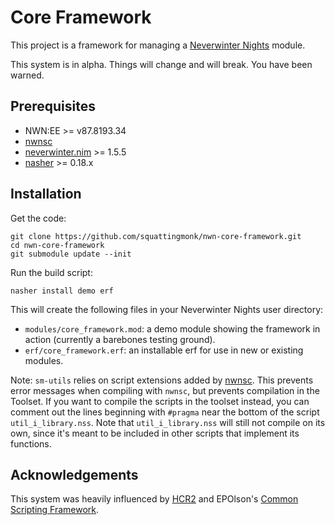 # Core Framework

This project is a framework for managing a [Neverwinter
Nights](https://neverwintervault.org) module.

This system is in alpha. Things will change and will break. You have been
warned.

## Prerequisites
- NWN:EE >= v87.8193.34
- [nwnsc](https://github.com/nwneetools/nwnsc)
- [neverwinter.nim](https://github.com/niv/neverwinter.nim) >= 1.5.5
- [nasher](https://github.com/squattingmonk/nasher) >= 0.18.x

## Installation
Get the code:
```
git clone https://github.com/squattingmonk/nwn-core-framework.git
cd nwn-core-framework
git submodule update --init
```

Run the build script:
```
nasher install demo erf
```

This will create the following files in your Neverwinter Nights user directory:
- `modules/core_framework.mod`: a demo module showing the framework in action
  (currently a barebones testing ground).
- `erf/core_framework.erf`: an installable erf for use in new or existing
  modules.

Note: `sm-utils` relies on script extensions added by
[nwnsc](https://github.com/nwneetools/nwnsc). This prevents error messages when
compiling with `nwnsc`, but prevents compilation in the Toolset. If you want to
compile the scripts in the toolset instead, you can comment out the lines
beginning with `#pragma` near the bottom of the script `util_i_library.nss`.
Note that `util_i_library.nss` will still not compile on its own, since it's
meant to be included in other scripts that implement its functions.

## Acknowledgements

This system was heavily influenced by [HCR2](https://neverwintervault.org/project/nwn1/script/hcr2-nwn1-core-framework-and-systems-final-nbde-hcr2-15)
and EPOlson's [Common Scripting Framework](https://neverwintervault.org/project/nwn2/script/csf-common-scripting-framework).
